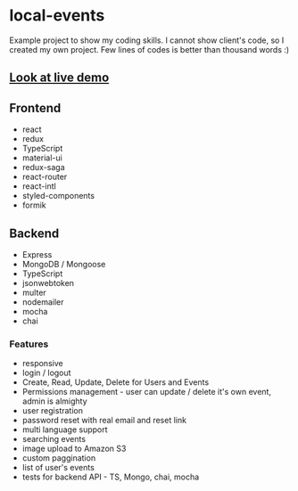 # local-events
Example project to show my coding skills. I cannot show client's code, so I created my own project. Few lines of codes is
better than thousand words :)

## [Look at live demo](https://fast-sands-51624.herokuapp.com/)

## Frontend
 - react
 - redux
 - TypeScript
 - material-ui
 - redux-saga
 - react-router
 - react-intl
 - styled-components
 - formik
 
 ## Backend
  - Express
  - MongoDB / Mongoose
  - TypeScript
  - jsonwebtoken
  - multer
  - nodemailer
  - mocha
  - chai
  
  ### Features
   - responsive
   - login / logout
   - Create, Read, Update, Delete for Users and Events
   - Permissions management - user can update / delete it's own event, admin is almighty
   - user registration
   - password reset with real email and reset link
   - multi language support
   - searching events
   - image upload to Amazon S3
   - custom paggination
   - list of user's events
   - tests for backend API - TS, Mongo, chai, mocha
